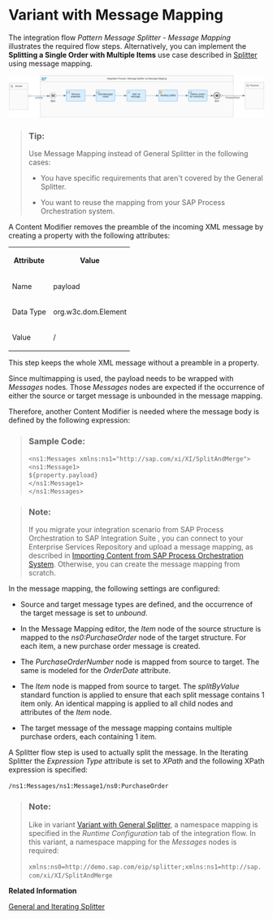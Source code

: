 <!-- loiof6bb2b7d6860418bbe4c0c40e5cacecd -->

# Variant with Message Mapping

The integration flow *Pattern Message Splitter - Message Mapping* illustrates the required flow steps. Alternatively, you can implement the **Splitting a Single Order with Multiple Items** use case described in [Splitter](splitter-4b475ea.md) using message mapping.

![](images/Splitter_Message_Mapping_9af27cd.png)

> ### Tip:  
> Use Message Mapping instead of General Splitter in the following cases:
> 
> -   You have specific requirements that aren't covered by the General Splitter.
> 
> -   You want to reuse the mapping from your SAP Process Orchestration system.

A Content Modifier removes the preamble of the incoming XML message by creating a property with the following attributes:


<table>
<tr>
<th valign="top">

Attribute

</th>
<th valign="top">

Value

</th>
</tr>
<tr>
<td valign="top">

Name

</td>
<td valign="top">

payload

</td>
</tr>
<tr>
<td valign="top">

Data Type

</td>
<td valign="top">

org.w3c.dom.Element

</td>
</tr>
<tr>
<td valign="top">

Value

</td>
<td valign="top">

/

</td>
</tr>
</table>

This step keeps the whole XML message without a preamble in a property.

Since multimapping is used, the payload needs to be wrapped with *Messages* nodes. Those *Messages* nodes are expected if the occurrence of either the source or target message is unbounded in the message mapping.

Therefore, another Content Modifier is needed where the message body is defined by the following expression:

> ### Sample Code:  
> ```
> <ns1:Messages xmlns:ns1="http://sap.com/xi/XI/SplitAndMerge">
> <ns1:Message1>
> ${property.payload}
> </ns1:Message1>
> </ns1:Messages>
> ```

> ### Note:  
> If you migrate your integration scenario from SAP Process Orchestration to SAP Integration Suite , you can connect to your Enterprise Services Repository and upload a message mapping, as described in [Importing Content from SAP Process Orchestration System](IntegrationSettings/importing-content-from-sap-process-orchestration-system-53db5fb.md). Otherwise, you can create the message mapping from scratch.

In the message mapping, the following settings are configured:

-   Source and target message types are defined, and the occurrence of the target message is set to *unbound*.

-   In the Message Mapping editor, the *Item* node of the source structure is mapped to the *ns0:PurchaseOrder* node of the target structure. For each item, a new purchase order message is created.

-   The *PurchaseOrderNumber* node is mapped from source to target. The same is modeled for the *OrderDate* attribute.

-   The *Item* node is mapped from source to target. The *splitByValue* standard function is applied to ensure that each split message contains 1 item only. An identical mapping is applied to all child nodes and attributes of the *Item* node.

-   The target message of the message mapping contains multiple purchase orders, each containing 1 item.


A Splitter flow step is used to actually split the message. In the Iterating Splitter the *Expression Type* attribute is set to *XPath* and the following XPath expression is specified:

`/ns1:Messages/ns1:Message1/ns0:PurchaseOrder`

> ### Note:  
> Like in variant [Variant with General Splitter](variant-with-general-splitter-cba1ecb.md), a namespace mapping is specified in the *Runtime Configuration* tab of the integration flow. In this variant, a namespace mapping for the *Messages* nodes is required:
> 
> `xmlns:ns0=http://demo.sap.com/eip/splitter;xmlns:ns1=http://sap.com/xi/XI/SplitAndMerge`

**Related Information**  


[General and Iterating Splitter](general-and-iterating-splitter-b49d088.md "The two splitter types General Splitter and Iterative Splitter behave differently in their handling of the enveloping elements of the input message.")

